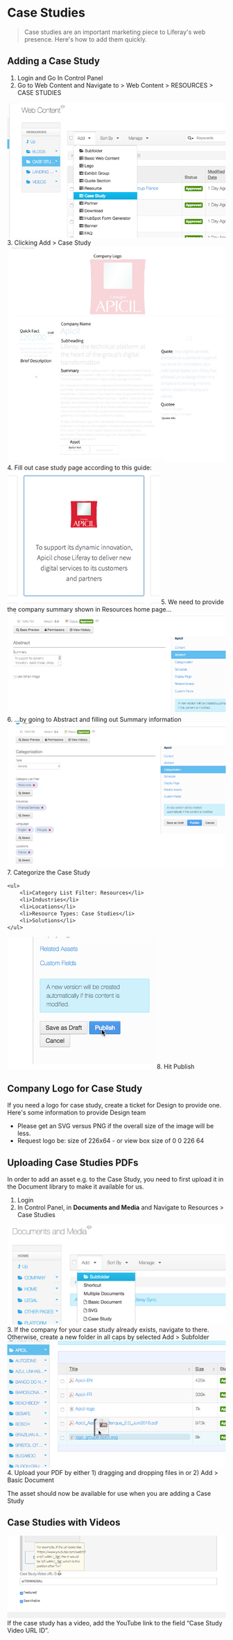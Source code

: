 # Case Studies
> Case studies are an important marketing piece to Liferay's web presence. Here's how to add them quickly.

## Adding a Case Study
1. Login and Go In Control Panel
2. Go to Web Content and Navigate to > Web Content > RESOURCES > CASE STUDIES

<div class="screenshot-block">
    <img src="case-studies-1.png" />
    3. Clicking Add > Case Study
</div>

<div class="screenshot-block">
    <img src="case-studies-guide.jpg" />
    4. Fill out case study page according to this guide:
</div>

<div class="screenshot-block">
    <img src="case-studies-2.png" />
    5. We need to provide the company summary shown in Resources home page...
</div>

<div class="screenshot-block">
    <img src="case-studies-abstract.png" />
    6. ...by going to Abstract and filling out Summary information
</div>

<div class="screenshot-block">
    <img src="case-studies-categorization.png" />
    7. Categorize the Case Study
    
    <ul>
        <li>Category List Filter: Resources</li>
        <li>Industries</li>
        <li>Locations</li>
        <li>Resource Types: Case Studies</li>
        <li>Solutions</li>
    </ul>
       
</div>

<div class="screenshot-block">
    <img src="case-studies-publish.png" />
    8. Hit Publish
</div>

## Company Logo for Case Study
If you need a logo for case study, create a ticket for Design to provide one. Here's some information to provide Design team

- Please get an SVG versus PNG if the overall size of the image will be less. 
- Request logo be: size of 226x64 - or view box size of 0 0 226 64


## Uploading Case Studies PDFs
In order to add an asset e.g. to the Case Study, you need to first upload it in the Document library to make it available for us.

1. Login
2. In Control Panel, in **Documents and Media** and Navigate to Resources > Case Studies

<div class="screenshot-block">
    <img src="case-studies-3.png" />
    3. If the company for your case study already exists, navigate to there. Otherwise, create a new folder in all caps by selected Add > Subfolder
</div>

<div class="screenshot-block">
    <img src="case-studies-upload.png" />
    4. Upload your PDF by either 1) dragging and dropping files in or 2) Add > Basic Document
</div>

The asset should now be available for use when you are adding a Case Study

## Case Studies with Videos
<div class="screenshot-block">
    <img src="case-studies-video.png" />
    If the case study has a video, add the YouTube link to the field “Case Study Video URL ID”.
</div>